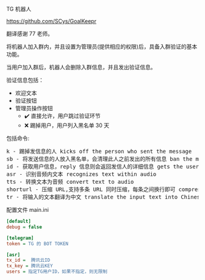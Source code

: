 TG 机器人

https://github.com/SCys/GoalKeepr

翻译感谢 77 老师。

将机器人加入群内，并且设置为管理员(提供相应的权限)后，具备入群验证的基本功能。

当用户加入群后，机器人会删除入群信息，并且发出验证信息。

验证信息包括：

- 欢迎文本
- 验证按钮
- 管理员操作按钮
  - ✔️ 直接允许，用户跳过验证环节
  - ❌ 踢掉用户，用户列入黑名单 30 天

包括命令:

<pre>
k - 踢掉发信息的人 kicks off the person who sent the message
sb - 将发送信息的人放入黑名单，会清理此人之前发出的所有信息 ban the message sender, will cleanup the user sent messages
id - 获取用户信息，reply 信息则会返回发信人的详细信息 gets the user information, reply message returns the sender details
asr - 识别音频内文本 recognizes text within audio
tts - 转换文本为音频 convert text to audio
shorturl - 压缩 URL,支持多条 URL 同时压缩，每条之间换行即可 compress URLs, support multiple URLs at the same time, just line break between each one
tr - 将输入的文本翻译为中文 translate the input text into Chinese
</pre>

配置文件 main.ini

```ini
[default]
debug = false

[telegram]
token = TG 的 BOT TOKEN

[asr]
tx_id =  腾讯云ID
tx_key = 腾讯云KEY
users = 指定TG用户ID，如果不指定，则无限制
```
